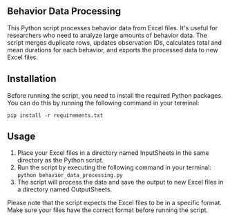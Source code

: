 ## Behavior Data Processing

This Python script processes behavior data from Excel files. It's useful for researchers who need to analyze large amounts of behavior data. The script merges duplicate rows, updates observation IDs, calculates total and mean durations for each behavior, and exports the processed data to new Excel files.

## Installation

Before running the script, you need to install the required Python packages. You can do this by running the following command in your terminal:

`pip install -r requirements.txt`

## Usage

1. Place your Excel files in a directory named InputSheets in the same directory as the Python script.
2. Run the script by executing the following command in your terminal:
`python behavior_data_processing.py`
3. The script will process the data and save the output to new Excel files in a directory named OutputSheets.

Please note that the script expects the Excel files to be in a specific format. Make sure your files have the correct format before running the script.